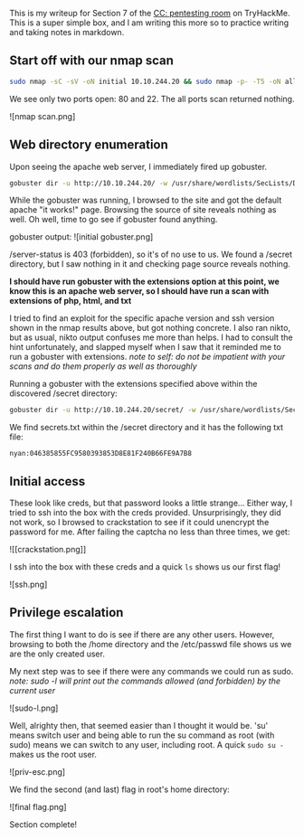 This is my writeup for Section 7 of the [CC: pentesting room](https://tryhackme.com/room/ccpentesting) on TryHackMe. This is a super simple box, and I am writing this more so to practice writing and taking notes in markdown.

## Start off with our nmap scan
```bash
sudo nmap -sC -sV -oN initial 10.10.244.20 && sudo nmap -p- -T5 -oN all-ports 10.10.244.20
```

We see only two ports open: 80 and 22. The all ports scan returned nothing.

![nmap scan.png]

## Web directory enumeration

Upon seeing the apache web server, I immediately fired up gobuster.

```bash
gobuster dir -u http://10.10.244.20/ -w /usr/share/wordlists/SecLists/Discovery/Web-Content/directory-list-2.3-small.txt -o gobuster.out
```

While the gobuster was running, I browsed to the site and got the default apache "it works!" page. Browsing the source of site reveals nothing as well. Oh well, time to go see if gobuster found anything.

gobuster output:
![initial gobuster.png]

/server-status is 403 (forbidden), so it's of no use to us. We found a /secret directory, but I saw nothing in it and checking page source reveals nothing.

**I should have run gobuster with the extensions option at this point, we know this is an apache web server, so I should have run a scan with extensions of php, html, and txt**

I tried to find an exploit for the specific apache version and ssh version shown in the nmap results above, but got nothing concrete. I also ran nikto, but as usual, nikto output confuses me more than helps. I had to consult the hint unfortunately, and slapped myself when I saw that it reminded me to run a gobuster with extensions. *note to self: do not be impatient with your scans and do them properly as well as thoroughly*

Running a gobuster with the extensions specified above within the discovered /secret directory:
```bash
gobuster dir -u http://10.10.244.20/secret/ -w /usr/share/wordlists/SecLists/Discovery/Web-Content/directory-list-2.3-small.txt -x txt,html,php -o gobuster-ext.out
```

We find secrets.txt within the /secret directory and it has the following txt file:

```nyan:046385855FC9580393853D8E81F240B66FE9A7B8```

## Initial access

These look like creds, but that password looks a little strange... Either way, I tried to ssh into the box with the creds provided. Unsurprisingly, they did not work, so I browsed to crackstation to see if it could unencrypt the password for me. After failing the captcha no less than three times, we get:

![[crackstation.png]]

I ssh into the box with these creds and a quick ```ls``` shows us our first flag!

![ssh.png]

## Privilege escalation

The first thing I want to do is see if there are any other users. However, browsing to both the /home directory and the /etc/passwd file shows us we are the only created user. 

My next step was to see if there were any commands we could run as sudo. *note: sudo -l will print out the commands allowed (and forbidden) by the current user*

![sudo-l.png]

Well, alrighty then, that seemed easier than I thought it would be. 'su' means switch user and being able to run the su command as root (with sudo) means we can switch to any user, including root. A quick ```sudo su -``` makes us the root user.

![priv-esc.png]

We find the second (and last) flag in root's home directory:

![final flag.png]

Section complete!
